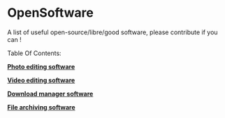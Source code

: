 # OpenSoftware
A list of useful open-source/libre/good software, please contribute if you can !

Table Of Contents:

[**Photo editing software**](PhotoEditors.md)

[**Video editing software**](VideoEditors.md)

[**Download manager software**](DownloadManagers.md)

[**File archiving software**](FileArchivers.md)

